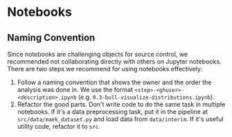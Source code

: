 # Notebooks

## Naming Convention
Since notebooks are challenging objects for source control, we recommended not collaborating directly with others on Jupyter notebooks. There are two steps we recommend for using notebooks effectively:
1. Follow a naming convention that shows the owner and the order the analysis was done in. We use the format `<step>-<ghuser>-<description>.ipynb` (e.g. `0.3-bull-visualize-distributions.ipynb`).
2. Refactor the good parts. Don't write code to do the same task in multiple notebooks. If it's a data preprocessing task, put it in the pipeline at `src/data/maek_dataset.py` and load data from `data/interim`. If it's useful utility code, refactor it to `src`.

